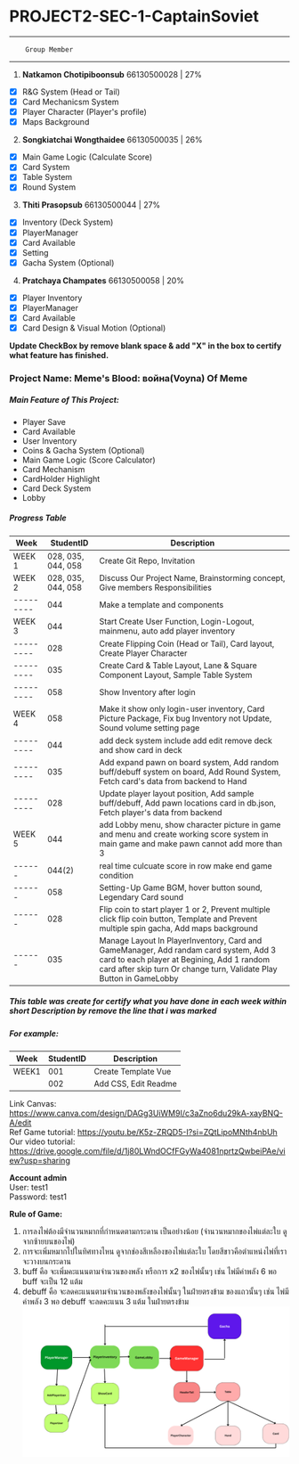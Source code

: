 # PROJECT2-SEC-1-CaptainSoviet
-------------------------------
        Group Member
-------------------------------
1. **Natkamon Chotipiboonsub** 66130500028 | 27%
- [x] R&G System (Head or Tail)
- [x] Card Mechanicsm System
- [x] Player Character (Player's profile)
- [x] Maps Background
2. **Songkiatchai Wongthaidee** 66130500035 | 26%
- [x] Main Game Logic (Calculate Score)
- [x] Card System
- [x] Table System
- [x] Round System
3. **Thiti Prasopsub** 66130500044 | 27%
- [x] Inventory (Deck System)
- [x] PlayerManager
- [x] Card Available
- [x] Setting
- [x] Gacha System (Optional)
4. **Pratchaya Champates** 66130500058 | 20%
- [x] Player Inventory
- [x] PlayerManager
- [x] Card Available
- [x] Card Design & Visual Motion (Optional)

**Update CheckBox by remove blank space & add "X" in the box to certify what feature has finished.**

### Project Name: Meme's Blood: война(Voyna) Of Meme
##### Main Feature of This Project:
- Player Save
- Card Available
- User Inventory
- Coins & Gacha System (Optional)
- Main Game Logic (Score Calculator)
- Card Mechanism
- CardHolder Highlight
- Card Deck System
- Lobby

##### Progress Table
| Week      | StudentID        | Description                                                                                     |
|-----------|------------------|-------------------------------------------------------------------------------------------------|
| WEEK 1    |028, 035, 044, 058| Create Git Repo, Invitation                                                                     | **START REMOVE FROM THIS LINE AND MAKE SURE THE PIPE WAS IN THE SAME ROW**
| WEEK 2    |028, 035, 044, 058| Discuss Our Project Name, Brainstorming concept, Give members Responsibilities                  |
| --------- |044               | Make a template and components                                                                  | 
| WEEK 3    |044               | Start Create User Function, Login-Logout, mainmenu, auto add player inventory                                                        |
| --------- |028               | Create Flipping Coin (Head or Tail), Card layout, Create Player Character                       |
| --------- |035               | Create Card & Table Layout, Lane & Square Component Layout, Sample Table System                 |
| --------- |058               | Show Inventory after login                                                                      |
| WEEK 4    |058               | Make it show only login-user inventory, Card Picture Package, Fix bug Inventory not Update, Sound volume setting page      |
| --------- |044               | add deck system include add edit remove deck and show card in deck                              |
| --------- |035               | Add expand pawn on board system, Add random buff/debuff system on board, Add Round System, Fetch card's data from backend to Hand           |
| --------- |028               | Update player layout position, Add sample buff/debuff, Add pawn locations card in db.json, Fetch player's data from backend       |
| WEEK 5    |044               | add Lobby menu, show character picture in game and menu and create working score system in main game and make pawn cannot add more than 3 |
| ------    |044(2)            | real time culcuate score in row make end game condition |
| ------    |058               | Setting-Up Game BGM, hover button sound, Legendary Card sound |
| ------    |028               | Flip coin to start player 1 or 2, Prevent multiple click flip coin button, Template and Prevent multiple spin gacha, Add maps background |
| ------    |035               | Manage Layout In PlayerInventory, Card and GameManager, Add randam card system, Add 3 card to each player at Begining, Add 1 random card after skip turn Or change turn, Validate Play Button in GameLobby |

##### This table was create for certify what you have done in each week within short Description by remove the line that i was marked
##### For example:
| Week      | StudentID | Description              |
|-----------|-----------|--------------------------|
| WEEK1     |001        | Create Template Vue      | 
|           |002        | Add CSS, Edit Readme     |


Link Canvas: https://www.canva.com/design/DAGg3UiWM9I/c3aZno6du29kA-xayBNQ-A/edit <br>
Ref Game tutorial: https://youtu.be/K5z-ZRQD5-I?si=ZQtLipoMNth4nbUh <br>
Our video tutorial: https://drive.google.com/file/d/1j80LWndOCfFGyWa4081nprtzQwbeiPAe/view?usp=sharing <br>

<b>Account admin</b> <br>
User: test1 <br>
Password: test1

<b>Rule of Game:</b>
1. การลงไพ่ต้องมีจำนวนหมากที่กำหนดตามกระดาน เป็นอย่างน้อย (จำนวนหมากของไพ่แต่ละใบ ดูจากซ้ายบนของไพ่)
2. การจะเพิ่มหมากไปในทิศทางไหน ดูจากช่องสีเหลืองของไพ่แต่ละใบ โดยสีขาวคือตำแหน่งไพ่ที่เราจะวางบนกระดาน
3. buff คือ จะเพิ่มคะแนนตามจำนวนของพลัง หรือการ x2 ของไพ่นั้นๆ เช่น ไพ่มีค่าพลัง 6 พอ buff จะเป็น 12 แต้ม
4. debuff คือ จะลดคะแนนตามจำนวนของพลังของไพ่นั้นๆ ในฝ่ายตรงข้าม ของแถวนั้นๆ เช่น ไพ่มีค่าพลัง 3 พอ debuff จะลดคะแนน 3 แต้ม ในฝ่ายตรงข้าม
![Components Diagram](gameComponent.png)
